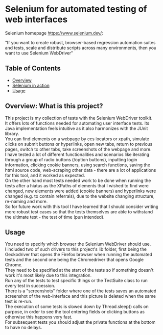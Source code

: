 # Selenium for automated testing of web interfaces

Selenium homepage https://www.selenium.dev/:

"If you want to create robust, browser-based regression automation suites and tests, scale and distribute scripts across many environments, then you want to use Selenium WebDriver"


## Table of Contents
- [Overview](#overview-what-is-this-project)
- [Selenium in action](#selenium-in-action)
- [Usage](#usage)


## Overview: What is this project?


This project is my collection of tests with the Selenium WebDriver toolkit.
<br>It offers lots of functions needed for automating user interface tests. Its Java implementation feels intuitive as it also harmonizes with the JUnit library.
<br>You can find elements on a webpage by ccs locators or xpath, simulate clicks on submit buttons or hyperlinks, open new tabs, return to previous pages, switch to other tabs, take screenshots of the webpage and more.
<br>I have tested a lot of different functionalities and scenarios like iterating through a group of radio buttons (/option buttons), 
inputting login information, clicking cookie banners, using search functions, saving the html source code, web-scraping other data - there are a lot of applications for this tool, and it worked as expected.
<br>On the other hand most tests needed work to be done when running the tests after a hiatus as the XPaths of elements that I wished to find were changed, new elements were added (cookie banners) and hyperlinks were changed (e.g. to contain referrals), due to the website changing structure, re-naming and more.
<br>So for future work with this tool I have learned that I should consider writing more robust test cases so that the tests themselves are able to withstand the ultimate test - the test of time (pun intended).

## Usage

You need to specify which browser the Selenium WebDriver should use.
<br>I included two of such drivers to this project's lib folder, first being the Geckodriver that opens the Firefox browser when running the automated tests and the second one being the Chromedriver that opens Google Chrome.
<br>They need to be specified at the start of the tests so if something doesn't work it's most likely due to this integration.
<br>Run any of the tests to test specific things or the TestSuite class to run every test in succession.
<br>There is a "screenshots" folder where one of the tests saves an automated screenshot of the web-interface and this picture is deleted when the same test is re-run.
<br>The execution of some tests is slowed down by Thread.sleep() calls on purpose, in order to see the tool entering fields or clicking buttons as otherwise this happens very fast.
<br>For subsequent tests you should adjust the private functions at the bottom to have no delays. 
